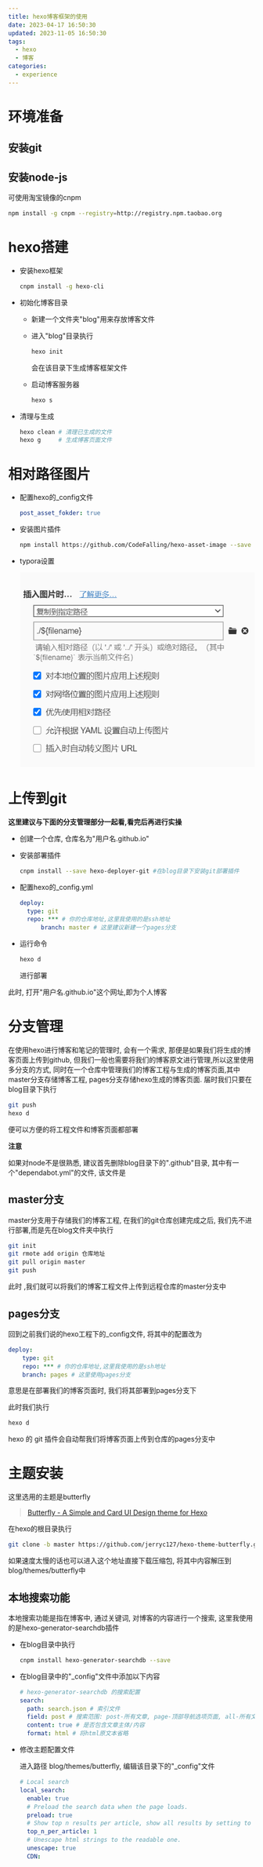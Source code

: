 ```yaml
---
title: hexo博客框架的使用
date: 2023-04-17 16:50:30
updated: 2023-11-05 16:50:30
tags:
  - hexo
  - 博客
categories:
  - experience
---
```


# 环境准备

## 安装git

## 安装node-js

可使用淘宝镜像的cnpm

```bash
npm install -g cnpm --registry=http://registry.npm.taobao.org
```

# hexo搭建

- 安装hexo框架

	```bash
	cnpm install -g hexo-cli
	```

- 初始化博客目录
  - 新建一个文件夹"blog"用来存放博客文件

  - 进入"blog"目录执行

    ```bash
    hexo init
    ```

    会在该目录下生成博客框架文件
  
  - 启动博客服务器 
  
    ```bash
    hexo s
    ```

- 清理与生成

  ```bash
  hexo clean # 清理已生成的文件
  hexo g     # 生成博客页面文件
  ```

# 相对路径图片

- 配置hexo的_config文件

  ```yml
  post_asset_fokder: true
  ```

- 安装图片插件

  ```bash
  npm install https://github.com/CodeFalling/hexo-asset-image --save
  ```

- typora设置

  ![image-20230417155555347](hexo博客框架的使用/image-20230417155555347.png)

# 上传到git

**这里建议与下面的分支管理部分一起看,看完后再进行实操**

- 创建一个仓库, 仓库名为"用户名.github.io"

- 安装部署插件

  ```bash
  cnpm install --save hexo-deployer-git #在blog目录下安装git部署插件
  ```

- 配置hexo的_config.yml

  ```yml
  deploy:
  	type: git
   	repo: *** # 你的仓库地址,这里我使用的是ssh地址
    	branch: master # 这里建议新建一个pages分支
  ```

- 运行命令

  ```bash
  hexo d
  ```

  进行部署

此时, 打开"用户名.github.io"这个网址,即为个人博客

# 分支管理

在使用hexo进行博客和笔记的管理时, 会有一个需求, 那便是如果我们将生成的博客页面上传到github, 但我们一般也需要将我们的博客原文进行管理,所以这里使用多分支的方式, 同时在一个仓库中管理我们的博客工程与生成的博客页面,其中master分支存储博客工程, pages分支存储hexo生成的博客页面. 届时我们只要在blog目录下执行

```bash
git push
hexo d
```

便可以方便的将工程文件和博客页面都部署

**注意**

如果对node不是很熟悉, 建议首先删除blog目录下的".github"目录, 其中有一个"dependabot.yml"的文件, 该文件是

## master分支

master分支用于存储我们的博客工程, 在我们的git仓库创建完成之后, 我们先不进行部署,而是先在blog文件夹中执行

```bash
git init
git rmote add origin 仓库地址
git pull origin master
git push
```

此时 ,我们就可以将我们的博客工程文件上传到远程仓库的master分支中

## pages分支

回到之前我们说的hexo工程下的_config文件, 将其中的配置改为

```yml
deploy:
	type: git
 	repo: *** # 你的仓库地址,这里我使用的是ssh地址
  	branch: pages # 这里使用pages分支
```

意思是在部署我们的博客页面时, 我们将其部署到pages分支下

此时我们执行

```bash
hexo d
```

hexo 的 git 插件会自动帮我们将博客页面上传到仓库的pages分支中

# 主题安装

这里选用的主题是butterfly

> [Butterfly - A Simple and Card UI Design theme for Hexo](https://butterfly.js.org/)

在hexo的根目录执行

```bash
git clone -b master https://github.com/jerryc127/hexo-theme-butterfly.git themes/butterfly
```

如果速度太慢的话也可以进入这个地址直接下载压缩包, 将其中内容解压到blog/themes/butterfly中

## 本地搜索功能

本地搜索功能是指在博客中, 通过关键词, 对博客的内容进行一个搜索, 这里我使用的是hexo-generator-searchdb插件

- 在blog目录中执行

  ```bash
  cnpm install hexo-generator-searchdb --save
  ```

- 在blog目录中的"_config"文件中添加以下内容

  ```yml
  # hexo-generator-searchdb 的搜索配置
  search:
    path: search.json # 索引文件
    field: post # 搜索范围: post-所有文章, page-顶部导航选项页面, all-所有文章和顶部导航选项页面
    content: true # 是否包含文章主体/内容
    format: html # 将html原文本省略
  ```

- 修改主题配置文件

  进入路径 blog/themes/butterfly, 编辑该目录下的"_config"文件

  ```yml
  # Local search
  local_search:
    enable: true
    # Preload the search data when the page loads.
    preload: true
    # Show top n results per article, show all results by setting to -1
    top_n_per_article: 1
    # Unescape html strings to the readable one.
    unescape: true
    CDN:
  ```

  